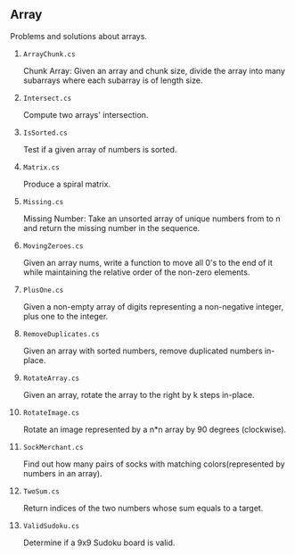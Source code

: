 ## Array

Problems and solutions about arrays.

1. `ArrayChunk.cs`

   Chunk Array: Given an array and chunk size, divide the array into many subarrays where each subarray is of length size.

2. `Intersect.cs`

   Compute two arrays' intersection.

3. `IsSorted.cs`

   Test if a given array of numbers is sorted.

4. `Matrix.cs`

   Produce a spiral matrix.

5. `Missing.cs`

   Missing Number: Take an unsorted array of unique numbers from to n and return the missing number in the sequence.

6. `MovingZeroes.cs`

   Given an array nums, write a function to move all 0's to the end of it while maintaining the relative order of the non-zero elements.

7. `PlusOne.cs`

   Given a non-empty array of digits representing a non-negative integer, plus one to the integer.

8. `RemoveDuplicates.cs`

   Given an array with sorted numbers, remove duplicated numbers in-place.

9. `RotateArray.cs`

   Given an array, rotate the array to the right by k steps in-place.

10. `RotateImage.cs`

    Rotate an image represented by a n\*n array by 90 degrees (clockwise).

11. `SockMerchant.cs`

    Find out how many pairs of socks with matching colors(represented by numbers in an array).

12. `TwoSum.cs`

    Return indices of the two numbers whose sum equals to a target.

13. `ValidSudoku.cs`

    Determine if a 9x9 Sudoku board is valid.

